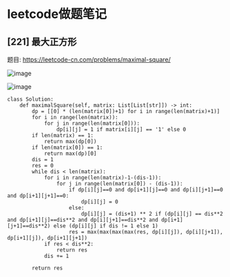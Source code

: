 # leetcode做题笔记
## [221] 最大正方形

题目: https://leetcode-cn.com/problems/maximal-square/

![image](https://user-images.githubusercontent.com/28385060/119346630-0a2d7180-bccd-11eb-99c4-1450691cd6fc.png)

![image](https://user-images.githubusercontent.com/28385060/119347272-e1f24280-bccd-11eb-835d-2e1e25c03b1a.png)


```
class Solution:
    def maximalSquare(self, matrix: List[List[str]]) -> int:
        dp = [[0] * (len(matrix[0])+1) for i in range(len(matrix)+1)] 
        for i in range(len(matrix)):
            for j in range(len(matrix[0])):
                dp[i][j] = 1 if matrix[i][j] == '1' else 0
        if len(matrix) == 1:
            return max(dp[0])
        if len(matrix[0]) == 1:
            return max(dp)[0]
        dis = 1
        res = 0
        while dis < len(matrix):
            for i in range(len(matrix)-1-(dis-1)):
                for j in range(len(matrix[0]) - (dis-1)):
                    if dp[i][j]==0 and dp[i+1][j]==0 and dp[i][j+1]==0 and dp[i+1][j+1]==0:
                        dp[i][j] = 0
                    else:
                        dp[i][j] = (dis+1) ** 2 if (dp[i][j] == dis**2 and dp[i+1][j]==dis**2 and dp[i][j+1]==dis**2 and dp[i+1][j+1]==dis**2) else (dp[i][j] if dis != 1 else 1)
                    res = max(max(max(max(res, dp[i][j]), dp[i][j+1]), dp[i+1][j]), dp[i+1][j+1])
            if res < dis**2:
                return res
            dis += 1
            
        return res
```
